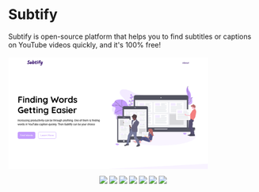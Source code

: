 <h1>Subtify</h1>
Subtify is open-source platform that helps you to find subtitles or captions on YouTube videos quickly, and it's 100% free!

<br>
<br>

<img src="/assets/img/github-readme.png" width="80%" align="center">

<br>

<p align=center>
  <img src="https://img.shields.io/github/stars/arifinizzah/subtify?style=flat-square">
  <img src="https://img.shields.io/github/forks/arifinizzah/subtify?style=flat-square">
  <img src="https://img.shields.io/github/commit-activity/m/arifinizzah/subtify?label=commit&style=flat-square">
  <img src="https://img.shields.io/github/issues/arifinizzah/subtify?style=flat-square">
  <img src="https://img.shields.io/github/license/arifinizzah/subtify?style=flat-square">
  <img src="https://img.shields.io/github/repo-size/arifinizzah/subtify?style=flat-square">
  <img src="https://img.shields.io/github/downloads/arifinizzah/subtify/total?style=flat-square">
</p>

<br>

